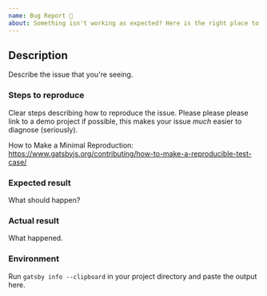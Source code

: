 ```yaml
---
name: Bug Report 🐞
about: Something isn't working as expected? Here is the right place to report.
---
```


<!-- Gatsby OSS team is on holiday, expect a delayed response -->

<!--
  Please fill out each section below, otherwise, your issue will be closed. This info allows Gatsby maintainers to diagnose (and fix!) your issue as quickly as possible.

  Useful Links:
  - Documentation: https://www.gatsbyjs.org/docs/
  - How to File an Issue: https://www.gatsbyjs.org/contributing/how-to-file-an-issue/

  Before opening a new issue, please search existing issues: https://github.com/gatsbyjs/gatsby/issues
-->

## Description

Describe the issue that you're seeing.

### Steps to reproduce

Clear steps describing how to reproduce the issue. Please please please link to a demo project if possible, this makes your issue _much_ easier to diagnose (seriously).

How to Make a Minimal Reproduction: https://www.gatsbyjs.org/contributing/how-to-make-a-reproducible-test-case/

### Expected result

What should happen?

### Actual result

What happened.

### Environment

Run `gatsby info --clipboard` in your project directory and paste the output here.
